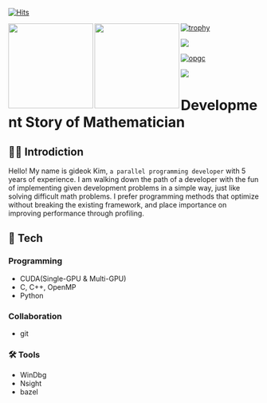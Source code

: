 [![Hits](https://hits.seeyoufarm.com/api/count/incr/badge.svg?url=https%3A%2F%2Fgithub.com%2FGiDeokKim&count_bg=%2379C83D&title_bg=%23555555&icon=&icon_color=%23E7E7E7&title=hits&edge_flat=false)](https://hits.seeyoufarm.com)

<div><img align="left" height="170px" src="https://github-readme-stats.vercel.app/api?username=gideokKim&exclude_repo=GideokKim.github.io&show_icons=true&theme=radical&hide=Jupyter%20Notebook,HTML" /><img align="left" height="170px" src="https://github-readme-stats.vercel.app/api/top-langs/?username=gideokKim&theme=radical&layout=compact&exclude_repo=GideokKim.github.io&show_icons=true&hide=Jupyter%20Notebook,HTML,SCSS,javascript,CSS,Ruby" /></div>

[![trophy](https://github-profile-trophy.vercel.app/?username=gideokKim&theme=radical&row=2&column=5)](https://github.com/ryo-ma/github-profile-trophy)

<a href="s">
  <img src="http://mazassumnida.wtf/api/v2/generate_badge?boj=potatooftaebaek" />
</a>

[![opgc](https://api.opgc.me/githubs/users/gideokKim/tag/?theme=dracula)](https://opgc.me/#/users/gideokKim)

<a href="https://www.buymeacoffee.com/gideokkim"><img src="https://img.buymeacoffee.com/button-api/?text=Buy me a coffee&emoji=&slug=gideokkim&button_colour=FFDD00&font_colour=000000&font_family=Cookie&outline_colour=000000&coffee_colour=ffffff" /></a>

# Development Story of Mathematician

## 👨‍💻 Introdiction

Hello! My name is gideok Kim, `a parallel programming developer` with 5 years of experience.
I am walking down the path of a developer with the fun of implementing given development problems in a simple way, just like solving difficult math problems.
I prefer programming methods that optimize without breaking the existing framework, and place importance on improving performance through profiling.

## 📖 Tech

### Programming
- CUDA(Single-GPU & Multi-GPU)
- C, C++, OpenMP
- Python

### Collaboration

- git

### 🛠️ Tools

- WinDbg
- Nsight
- bazel
